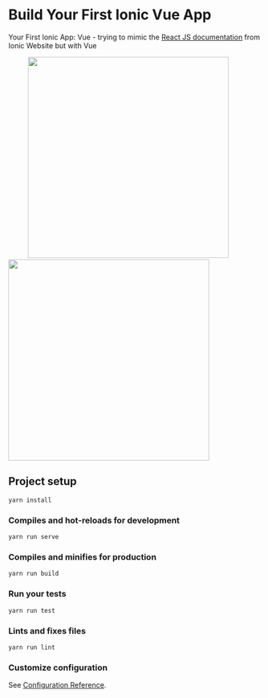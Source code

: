 # Build Your First Ionic Vue App
Your First Ionic App: Vue - trying to mimic the [React JS documentation](https://ionicframework.com/docs/react/your-first-app) from Ionic Website but with Vue

<p>
   &nbsp;  &nbsp;  &nbsp;  &nbsp;  &nbsp;
<img src="https://thepracticaldev.s3.amazonaws.com/i/1bxbk27563drpnc4ruum.png"  height="400">
  &nbsp;  &nbsp;  &nbsp;  &nbsp;  &nbsp;
<img src="https://thepracticaldev.s3.amazonaws.com/i/1f2d5fhxgy03apizcing.png"  height="400">
  </p>

## Project setup
```
yarn install
```

### Compiles and hot-reloads for development
```
yarn run serve
```

### Compiles and minifies for production
```
yarn run build
```

### Run your tests
```
yarn run test
```

### Lints and fixes files
```
yarn run lint
```

### Customize configuration
See [Configuration Reference](https://cli.vuejs.org/config/).
